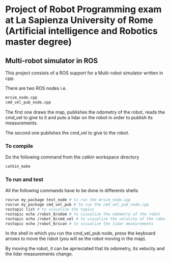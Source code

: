 # Project of Robot Programming exam at La Sapienza University of Rome (Artificial intelligence and Robotics master degree)

## Multi-robot simulator in ROS

This project consists of a ROS support for a Multi-robot simulator written in cpp.

There are two ROS nodes i.e.
```sh
mrsim_node.cpp
cmd_vel_pub_node.cpp
```
The first one draws the map, publishes the odometry of the robot, reads the cmd_vel to give to it and puts a lidar on the robot in order to publish its measurements.

The second one publishes the cmd_vel to give to the robot.

### To compile
Do the following command from the catkin workspace directory
```sh
catkin_make
```

### To run and test
All the following commands have to be done in differents shells
```sh
rosrun my_package test_node # to run the mrsim_node.cpp
rosrun my_package cmd_vel_pub # to run the cmd_vel_pub_node.cpp
rostopic list # to visualize the topics
rostopic echo /robot_0/odom # to visualize the odometry of the robot
rostopic echo /robot_0/cmd_vel # to visualize the velocity of the robot
rostopic echo /robot_0/scan # to visualize the lidar measurements
```

In the shell in which you run the cmd_vel_pub node, press the keyboard arrows to move the robot (you will se the robot moving in the map).

By moving the robot, it can be aprreciated that its odometry, its velocity and the lidar measurements change.

